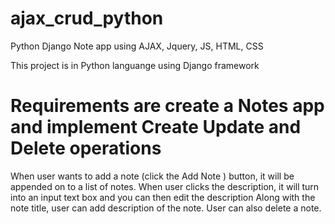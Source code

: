 # ajax_crud_python
Python Django Note app using AJAX, Jquery, JS, HTML, CSS

This project is in Python languange using Django framework

Requirements are create a Notes app and implement Create Update and Delete operations
======================================================================================
When user wants to add a note (click the Add Note ) button, it will be appended on to a list of notes.
When user clicks the description, it will turn into an input text box and you can then edit the description
Along with the note title, user can add description of the note.
User can also delete a note.
